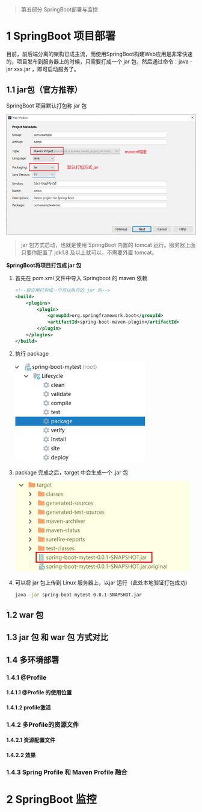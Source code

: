 > 第五部分 SpringBoot部署与监控

# 1 SpringBoot 项目部署

目前，前后端分离的架构已成主流，而使用SpringBoot构建Web应用是非常快速的，项目发布到服务器上的时候，只需要打成一个 jar 包，然后通过命令：java -jar xxx.jar ，即可启动服务了。

## 1.1 jar包（官方推荐）

SpringBoot 项目默认打包称 jar 包

![image-20220627182510219](assest/image-20220627182510219.png)

> jar 包方式启动，也就是使用 SpringBoot 内置的 tomcat 运行。服务器上面只要你配置了 jdk1.8 及以上就可以，不需要外置 tomcat。

**SpringBoot将项目打包成 jar 包**

1. 首先在 pom.xml 文件中导入 Springboot 的 maven 依赖

   ```xml
   <!--将应用打包成一个可以执行的 jar 包-->
   <build>
       <plugins>
           <plugin>
               <groupId>org.springframework.boot</groupId>
               <artifactId>spring-boot-maven-plugin</artifactId>
           </plugin>
       </plugins>
   </build>
   ```

2. 执行 package

   ![image-20220627183138663](assest/image-20220627183138663.png)

3. package 完成之后，target 中会生成一个 .jar 包

   ![image-20220627185133145](assest/image-20220627185133145.png)

4. 可以将 jar 包上传到 Linux 服务器上，以jar 运行（此处本地验证打包成功）

   ```bash
   java -jar spring-boot-mytest-0.0.1-SNAPSHOT.jar
   ```

   

## 1.2 war 包

## 1.3 jar 包 和 war 包 方式对比

## 1.4 多环境部署

### 1.4.1 @Profile

#### 1.4.1.1 @Profile 的使用位置

#### 1.4.1.2 profile激活

### 1.4.2 多Profile的资源文件

#### 1.4.2.1 资源配置文件

#### 1.4.2.2 效果

### 1.4.3 Spring Profile 和 Maven Profile 融合

# 2 SpringBoot 监控